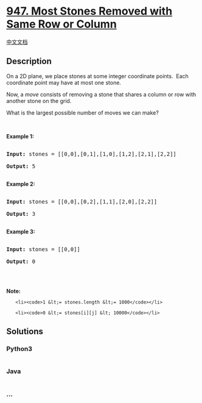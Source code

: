 # [947. Most Stones Removed with Same Row or Column](https://leetcode.com/problems/most-stones-removed-with-same-row-or-column)

[中文文档](/solution/0900-0999/0947.Most%20Stones%20Removed%20with%20Same%20Row%20or%20Column/README.md)

## Description
<p>On a 2D plane, we place stones at some integer coordinate points.&nbsp; Each coordinate point may have at most one stone.</p>



<p>Now, a <em>move</em> consists of removing a stone&nbsp;that shares a column or row with another stone on the grid.</p>



<p>What is the largest possible number of moves we can make?</p>



<p>&nbsp;</p>



<div>

<p><strong>Example 1:</strong></p>



<pre>

<strong>Input: </strong>stones = <span id="example-input-1-2">[[0,0],[0,1],[1,0],[1,2],[2,1],[2,2]]</span>

<strong>Output: </strong>5

</pre>



<div>

<p><strong>Example 2:</strong></p>



<pre>

<strong>Input: </strong>stones = <span id="example-input-2-2">[[0,0],[0,2],[1,1],[2,0],[2,2]]</span>

<strong>Output: </strong>3

</pre>



<div>

<p><strong>Example 3:</strong></p>



<pre>

<strong>Input: </strong>stones = <span id="example-input-3-2">[[0,0]]</span>

<strong>Output: </strong>0

</pre>



<p>&nbsp;</p>



<p><strong><span>Note:</span></strong></p>



<ol>

	<li><code>1 &lt;= stones.length &lt;= 1000</code></li>

	<li><code>0 &lt;= stones[i][j] &lt; 10000</code></li>

</ol>

</div>

</div>

</div>




## Solutions


<!-- tabs:start -->

### **Python3**

```python

```

### **Java**

```java

```

### **...**
```

```

<!-- tabs:end -->